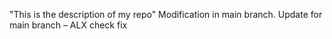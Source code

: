 "This is the description of my repo" 
Modification in main branch.
Update for main branch – ALX check fix
